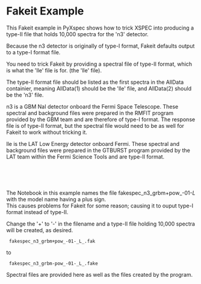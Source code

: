 # Fakeit Example

This Fakeit example in PyXspec shows how to trick XSPEC into producing a type-II file that holds 10,000 spectra for the 'n3' detector.  

Because the n3 detector is originally of type-I format, Fakeit defaults output to a type-I format file.  

You need to trick Fakeit by providing a spectral file of type-II format, which is what the 'lle' file is for. (the 'lle' file).  

The type-II format file should be listed as the first spectra in the AllData containier, meaning AllData(1) should be the 'lle' file, and AllData(2) should be the 'n3' file.

n3 is a GBM NaI detector onboard the Fermi Space Telescope.  These spectral and background files were prepared in the RMFIT program provided by the GBM team and are therefore of type-I format.  The response file is of type-II format, but the spectral file would need to be as well for Fakeit to work without tricking it.

lle is the LAT Low Energy detector onboard Fermi.  These spectral and background files were prepared in the GTBURST program provided by the LAT team within the Fermi Science Tools and are type-II format.

<br />
<br />
<br />
      
<p>  </p>

The Notebook in this example names the file 
    fakespec_n3_grbm+pow_-01-_L_ 
with the model name having a plus sign.  
This causes problems for Fakeit for some reason; causing it to ouput type-I format instead of type-II.

Change the '+' to '-' in the filename and a type-II file holding 10,000 spectra will be created, as desired.
<pre><code> fakespec_n3_grbm+pow_-01-_L_.fak </code></pre>
to 
<pre><code> fakespec_n3_grbm-pow_-01-_L_.fake </code></pre>

Spectral files are provided here as well as the files created by the program.

